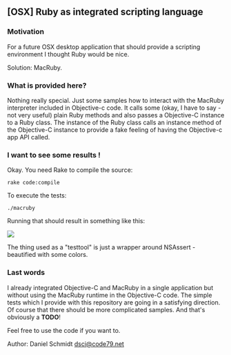 ## [OSX] Ruby as integrated scripting language

### Motivation

For a future OSX desktop application that should provide a scripting environment I thought Ruby would be nice. 

Solution: MacRuby. 

### What is provided here?

Nothing really special. Just some samples how to interact with the MacRuby interpreter included in Objective-c code. It calls some (okay, I have to say - not very useful) plain Ruby methods and also passes a Objective-C instance to a Ruby class. The instance of the Ruby class calls an instance method of the Objective-C instance to provide a fake feeling of having the Objective-c app API called. 

### I want to see some results !

Okay. You need Rake to compile the source:

```
rake code:compile
```

To execute the tests:

```
./macruby
```

Running that should result in something like this: 

![](http://f.cl.ly/items/2O3T0V0h320D2R1o373n/Screen%20Shot%202013-11-08%20at%2011.34.50.png)

The thing used as a "testtool" is just a wrapper around NSAssert - beautified with some colors. 

### Last words

I already integrated Objective-C and MacRuby in a single application but without using the MacRuby runtime in the Objective-C code. The simple tests which I provide with this repository are going in a satisfying direction. Of course that there should be more complicated samples. And that's obviously a **TODO**! 


Feel free to use the code if you want to. 

Author: Daniel Schmidt <dsci@code79.net>
